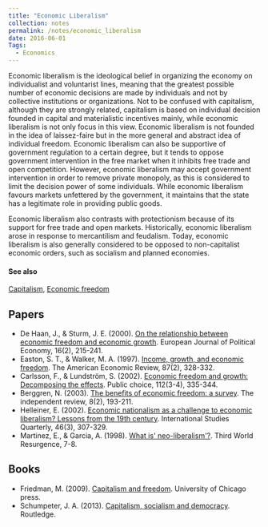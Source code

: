 ```yaml
---
title: "Economic Liberalism"
collection: notes
permalink: /notes/economic_liberalism
date: 2016-06-01
Tags:
  - Economics
---
```


Economic liberalism is the ideological belief in organizing the economy on individualist and voluntarist lines, meaning that the greatest possible number of economic decisions are made by individuals and not by collective institutions or organizations. Not to be confused with capitalism, although they are strongly related, capitalism is based on individual decision founded in capital and materialistic incentives mainly, while economic liberalism is not only focus in this view. Economic liberalism is not founded in the idea of laissez-faire but in the more general and abstract idea of individual freedom. Economic liberalism can also be supportive of government regulation to a certain degree, but it tends to oppose government intervention in the free market when it inhibits free trade and open competition. However, economic liberalism may accept government intervention in order to remove private monopoly, as this is considered to limit the decision power of some individuals. While economic liberalism favours markets unfettered by the government, it maintains that the state has a legitimate role in providing public goods.

Economic liberalism also contrasts with protectionism because of its support for free trade and open markets. Historically, economic liberalism arose in response to mercantilism and feudalism. Today, economic liberalism is also generally considered to be opposed to non-capitalist economic orders, such as socialism and planned economies.


#### See also
[Capitalism](/notes/capitalism), [Economic freedom](/notes/economic_freedom)




## Papers
* De Haan, J., & Sturm, J. E. (2000). [On the relationship between economic freedom and economic growth](http://down.cenet.org.cn/upfile/34/20051124194831130.pdf). European Journal of Political Economy, 16(2), 215-241.
* Easton, S. T., & Walker, M. A. (1997). [Income, growth, and economic freedom](http://www.jstor.org/stable/2950940). The American Economic Review, 87(2), 328-332.
* Carlsson, F., & Lundström, S. (2002). [Economic freedom and growth: Decomposing the effects](https://gupea.ub.gu.se/bitstream/2077/2889/1/gunwpe0033.pdf). Public choice, 112(3-4), 335-344.
* Berggren, N. (2003). [The benefits of economic freedom: a survey](http://www.independent.org/pdf/tir/tir_08_2_2_berggren.pdf). The independent review, 8(2), 193-211.
* Helleiner, E. (2002). [Economic nationalism as a challenge to economic liberalism? Lessons from the 19th century](http://homes.ieu.edu.tr/~ibagdadi/INT230/Eric%20Helleiner%20-%20Economic%20Nationalism%20as%20a%20Challenge%20to%20Economic%20Liberalism.pdf). International Studies Quarterly, 46(3), 307-329.
* Martinez, E., & Garcia, A. (1998). [What is' neo-liberalism'?](http://occupydaytona.org/images/pdf/what_is_neo-liberalism.pdf). Third World Resurgence, 7-8.


## Books
* Friedman, M. (2009). [Capitalism and freedom](https://www.goodreads.com/book/show/51877.Capitalism_and_Freedom). University of Chicago press.
* Schumpeter, J. A. (2013). [Capitalism, socialism and democracy](https://www.goodreads.com/book/show/134798.Capitalism_Socialism_and_Democracy). Routledge.


